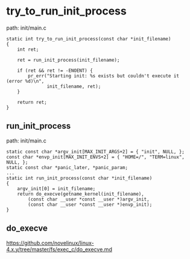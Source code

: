 try_to_run_init_process
========================================

path: init/main.c
```
static int try_to_run_init_process(const char *init_filename)
{
    int ret;

    ret = run_init_process(init_filename);

    if (ret && ret != -ENOENT) {
        pr_err("Starting init: %s exists but couldn't execute it (error %d)\n",
               init_filename, ret);
    }

    return ret;
}
```

run_init_process
----------------------------------------

path: init/main.c
```
static const char *argv_init[MAX_INIT_ARGS+2] = { "init", NULL, };
const char *envp_init[MAX_INIT_ENVS+2] = { "HOME=/", "TERM=linux", NULL, };
static const char *panic_later, *panic_param;
...
static int run_init_process(const char *init_filename)
{
    argv_init[0] = init_filename;
    return do_execve(getname_kernel(init_filename),
        (const char __user *const __user *)argv_init,
        (const char __user *const __user *)envp_init);
}
```

do_execve
----------------------------------------

https://github.com/novelinux/linux-4.x.y/tree/master/fs/exec_c/do_execve.md
